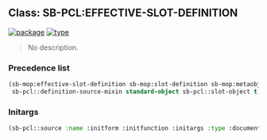 ## Class: SB-PCL:EFFECTIVE-SLOT-DEFINITION
[![package](https://img.shields.io/badge/Package-SB--PCL-5f9ea0.svg?style=social&colorA=999999)](../) [![type](https://img.shields.io/badge/Type-Class-5f9ea0.svg?style=social&colorA=999999)](../#class) 

> No description.

### Precedence list
```cl
(sb-mop:effective-slot-definition sb-mop:slot-definition sb-mop:metaobject
 sb-pcl::definition-source-mixin standard-object sb-pcl::slot-object t)
```
### Initargs
```cl
(sb-pcl::source :name :initform :initfunction :initargs :type :documentation :class)
```
